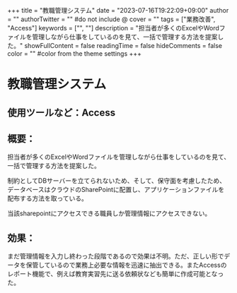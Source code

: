 +++
title = "教職管理システム"
date = "2023-07-16T19:22:09+09:00"
author = ""
authorTwitter = "" #do not include @
cover = ""
tags = ["業務改善", "Access"]
keywords = ["", ""]
description = "担当者が多くのExcelやWordファイルを管理しながら仕事をしているのを見て、一括で管理する方法を提案した。"
showFullContent = false
readingTime = false
hideComments = false
color = "" #color from the theme settings
+++

# 教職管理システム


## 使用ツールなど：Access


## 概要：
担当者が多くのExcelやWordファイルを管理しながら仕事をしているのを見て、一括で管理する方法を提案した。

制約としてDBサーバーを立てられないため、そして、保守面を考慮したため、データベースはクラウドのSharePointに配置し、アプリケーションファイルを配布する方法を取っている。

当該sharepointにアクセスできる職員しか管理情報にアクセスできない。

## 効果：
まだ管理情報を入力し終わった段階であるので効果は不明。ただ、正しい形でデータを保管しているので業務上必要な情報を迅速に抽出できる。またAccessのレポート機能で、例えば教育実習先に送る依頼状なども簡単に作成可能となった。